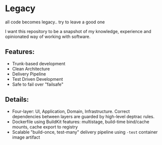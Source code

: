 # Legacy
all code becomes legacy.. try to leave a good one

I want this repository to be a snapshot of my knowledge, experience and opinionated way of working with software.

## Features:
- Trunk-based development
- Clean Architecture
- Delivery Pipeline
- Test Driven Development
- Safe to fail over "failsafe"

## Details:
- Four-layer: UI, Application, Domain, Infrastructure. Correct dependencies between layers are guarded by high-level deptrac rules.
- Dockerfile using BuildKit features: multistage, build-time bind/cache mounts, cache export to registry
- Scalable "build-once, test-many" delivery pipeline using `-test` container image artifact

